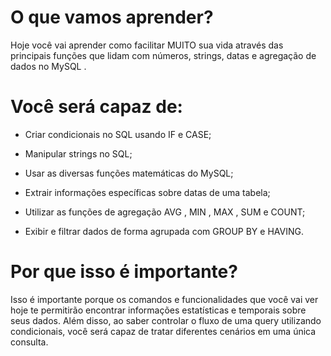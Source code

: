 # O que vamos aprender?
Hoje você vai aprender como facilitar MUITO sua vida através das principais funções que lidam com números, strings, datas e agregação de dados no MySQL .

# Você será capaz de:
- Criar condicionais no SQL usando IF e CASE;

- Manipular strings no SQL;

- Usar as diversas funções matemáticas do MySQL;

- Extrair informações específicas sobre datas de uma tabela;

- Utilizar as funções de agregação AVG , MIN , MAX , SUM e COUNT;

- Exibir e filtrar dados de forma agrupada com GROUP BY e HAVING.

# Por que isso é importante?
Isso é importante porque os comandos e funcionalidades que você vai ver hoje te permitirão encontrar informações estatísticas e temporais sobre seus dados. Além disso, ao saber controlar o fluxo de uma query utilizando condicionais, você será capaz de tratar diferentes cenários em uma única consulta.